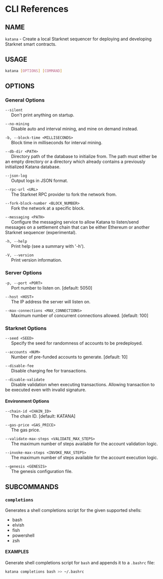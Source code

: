 # CLI References

## NAME

`katana` - Create a local Starknet sequencer for deploying and developing Starknet smart contracts.

## USAGE

```sh
katana [OPTIONS] [COMMAND]
```

## OPTIONS

### General Options

`--silent`  
&nbsp;&nbsp;&nbsp;&nbsp; Don't print anything on startup.

`--no-mining`  
&nbsp;&nbsp;&nbsp;&nbsp; Disable auto and interval mining, and mine on demand instead.

`-b, --block-time <MILLISECONDS>`  
&nbsp;&nbsp;&nbsp;&nbsp; Block time in milliseconds for interval mining.

`--db-dir <PATH>`  
&nbsp;&nbsp;&nbsp;&nbsp; Directory path of the database to initialize from. The path must either be an empty directory or a directory which already contains a previously initialized Katana database.

`--json-log`  
&nbsp;&nbsp;&nbsp;&nbsp; Output logs in JSON format.

`--rpc-url <URL>`  
&nbsp;&nbsp;&nbsp;&nbsp; The Starknet RPC provider to fork the network from.

`--fork-block-number <BLOCK_NUMBER>`  
&nbsp;&nbsp;&nbsp;&nbsp; Fork the network at a specific block.

`--messaging <PATH>`  
&nbsp;&nbsp;&nbsp;&nbsp; Configure the messaging service to allow Katana to listen/send messages on a settlement chain that can be either Ethereum or another Starknet sequencer (experimental).

`-h, --help`  
&nbsp;&nbsp;&nbsp;&nbsp; Print help (see a summary with '-h').

`-V, --version`  
&nbsp;&nbsp;&nbsp;&nbsp; Print version information.

### Server Options

`-p, --port <PORT>`  
&nbsp;&nbsp;&nbsp;&nbsp; Port number to listen on. [default: 5050]

`--host <HOST>`  
&nbsp;&nbsp;&nbsp;&nbsp; The IP address the server will listen on.

`--max-connections <MAX_CONNECTIONS>`  
&nbsp;&nbsp;&nbsp;&nbsp; Maximum number of concurrent connections allowed. [default: 100]

### Starknet Options

`--seed <SEED>`  
&nbsp;&nbsp;&nbsp;&nbsp; Specify the seed for randomness of accounts to be predeployed.

`--accounts <NUM>`  
&nbsp;&nbsp;&nbsp;&nbsp; Number of pre-funded accounts to generate. [default: 10]

`--disable-fee`  
&nbsp;&nbsp;&nbsp;&nbsp; Disable charging fee for transactions.

`--disable-validate`  
&nbsp;&nbsp;&nbsp;&nbsp; Disable validation when executing transactions. Allowing transaction to be executed even with invalid signature.

#### Environment Options

`--chain-id <CHAIN_ID>`  
&nbsp;&nbsp;&nbsp;&nbsp; The chain ID. [default: KATANA]

`--gas-price <GAS_PRICE>`  
&nbsp;&nbsp;&nbsp;&nbsp; The gas price.

`--validate-max-steps <VALIDATE_MAX_STEPS>`  
&nbsp;&nbsp;&nbsp;&nbsp; The maximum number of steps available for the account validation logic.

`--invoke-max-steps <INVOKE_MAX_STEPS>`  
&nbsp;&nbsp;&nbsp;&nbsp; The maximum number of steps available for the account execution logic.

`--genesis <GENESIS>`  
&nbsp;&nbsp;&nbsp;&nbsp; The genesis configuration file.

## SUBCOMMANDS

### `completions`

Generates a shell completions script for the given supported shells:

- bash
- elvish
- fish
- powershell
- zsh

#### EXAMPLES

Generate shell completions script for `bash` and appends it to a `.bashrc` file:

```bash
katana completions bash >> ~/.bashrc
```
